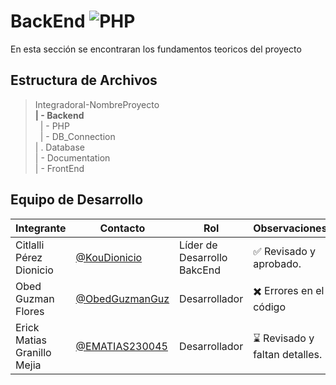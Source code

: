# BackEnd ![PHP](https://img.shields.io/badge/PHP-777BB4?style=for-the-badge&logo=php&logoColor=white)


En esta sección se encontraran los fundamentos teoricos del proyecto
## Estructura de Archivos


>IntegradoraI-NombreProyecto<br>
>**| - Backend** <br>
>&nbsp;&nbsp;| - PHP<br>
>&nbsp;&nbsp;| - DB_Connection<br>
>| . Database<br>
>| - Documentation<br>
>| - FrontEnd

## Equipo de Desarrollo

|Integrante|Contacto|Rol|Observaciones|
|------------|--------|---|---|
|Citlalli Pérez Dionicio|[@KouDionicio](https://github.com/KouDionicio)|Líder de Desarrollo BakcEnd|✅ Revisado y aprobado.|
|Obed Guzman Flores|[@ObedGuzmanGuz](https://github.com/ObedGuzmanGuz)|Desarrollador|✖️ Errores en el código|
|Erick Matias Granillo Mejia|[@EMATIAS230045](https://github.com/EMATIAS230045)|Desarrollador|⌛ Revisado y faltan detalles.|

